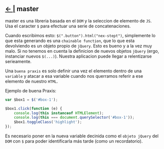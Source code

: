 ## [← |](https://github.com/VGamezz19/skylab-boot-notes/blob/master/semana02/)   master

master es una libreria basada en el `DOM` y la seleccion de elemento de `JS`. 
Usa el caracter `$` para efectuar una serie de concatenaciones.

Cuando escribimos esto: `$(".button").html("nex-stept")`, simplemente lo que esta generando es una `chainable function`, que lo que esta devolviendo es un objeto propio de `jQuery`. Esto es bueno y a la vez muy malo. Si no tenemos en cuenta la definicion de nuevos objetos `jQuery` (ergo, instanciar nuevos `$(...)`). Nuestra aplicacion puede llegar a relentizarse serieamente.

Una `buena praxis` es solo definir una vez el elemento dentro de una `variable` y atacar a esa variable cuando nos querramos referir a ese elemento de nuestro `HTML`.

Ejemplo de buena Praxis:

````js
var $box1 = $('#box-1');

$box1.click(function (e) {
    console.log(this instanceof HTMLElement);
    console.log(this === document.querySelector('#box-1'));
    $box1.toggleClass('highlight');
});
````

Es necesario poner en la nueva variable decinida como el `objeto jQuery` del `DOM` con `$` para poder identificarla más tarde (como un recordatorio).


